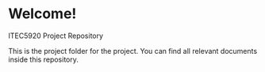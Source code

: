 # Welcome!
ITEC5920 Project Repository


This is the project folder for the project. You can find all relevant documents inside this repository.

